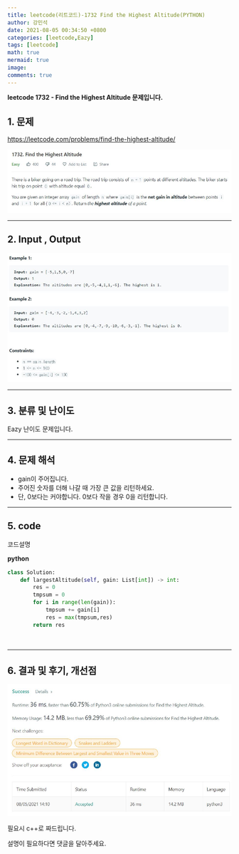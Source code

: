 ```yaml
---
title: leetcode(리트코드)-1732 Find the Highest Altitude(PYTHON)
author: 강민석
date: 2021-08-05 00:34:50 +0800
categories: [leetcode,Eazy]
tags: [leetcode]
math: true
mermaid: true
image: 
comments: true
---
```


**leetcode 1732 - Find the Highest Altitude  문제입니다.**

## 1. 문제
<https://leetcode.com/problems/find-the-highest-altitude/> 

![](/assets/img/sample/leetcode/1732/Problem.JPG)

-----  

## 2. Input , Output

![](/assets/img/sample/leetcode/1732/input.JPG)  


-----  

## 3. 분류 및 난이도

Eazy 난이도 문제입니다.  


-----  

## 4. 문제 해석

- gain이 주어집니다.
- 주어진 숫자를 더해 나갈 때 가장 큰 값을 리턴하세요. 
- 단, 0보다는 커야합니다. 0보다 작을 경우 0을 리턴합니다.




-----  

## 5. code  

코드설명



**python**

```python
class Solution:
    def largestAltitude(self, gain: List[int]) -> int:
        res = 0 
        tmpsum = 0
        for i in range(len(gain)):
            tmpsum += gain[i]
            res = max(tmpsum,res)
        return res
            
                     
```


-----

## 6. 결과 및 후기, 개선점



![](/assets/img/sample/leetcode/1732/result.JPG)  


필요시 c++로 짜드립니다.

설명이 필요하다면 댓글을 달아주세요.


